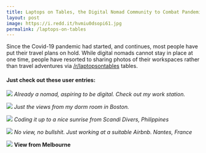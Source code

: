 ```yaml
---
title: Laptops on Tables, the Digital Nomad Community to Combat Pandemic Depression
layout: post
image: https://i.redd.it/hvmiu0dsopi61.jpg
permalink: /laptops-on-tables
---
```


Since the Covid-19 pandemic had started, and continues, most people have put their travel plans on hold. While digital nomads cannot stay in place at one time, people have resorted to sharing photos of their workspaces rather than travel adventures via [/r/laptopsontables](https://old.reddit.com/r/laptopsontables) tables.

#### Just check out these user entries:

![](https://i.redd.it/hvmiu0dsopi61.jpg)
*Already a nomad, aspiring to be digital. Check out my work station.*

![](https://i.redd.it/nkk1qlaulki61.jpg)
*Just the views from my dorm room in Boston.*

![](https://i.redd.it/oxr4q7u6uag61.jpg)
*Coding it up to a nice sunrise from Scandi Divers, Philippines*

![](https://i.redd.it/idetx7r31ki61.png)
*No view, no bullshit. Just working at a suitable Airbnb. Nantes, France*

![](https://i.redd.it/zfnjht2r6sg61.jpg)
**View from Melbourne**
